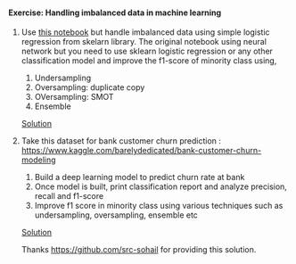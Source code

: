 #### Exercise: Handling imbalanced data in machine learning

1. Use [this notebook](https://github.com/codebasics/deep-learning-keras-tf-tutorial/blob/main/13_imbalanced/handling_imbalanced_data.ipynb) but handle imbalanced data using simple logistic regression from skelarn library. The original notebook using neural network but you need to use sklearn logistic regression or any other classification model and improve the f1-score of minority class using,
    1. Undersampling
    1. Oversampling: duplicate copy
    1. OVersampling: SMOT
    1. Ensemble

    [Solution](https://github.com/codebasics/deep-learning-keras-tf-tutorial/blob/main/14_imbalanced/handling_imbalanced_data_exercise_solution_telecom_churn.ipynb)    
   
2. Take this dataset for bank customer churn prediction : https://www.kaggle.com/barelydedicated/bank-customer-churn-modeling
    1. Build a deep learning model to predict churn rate at bank
    1. Once model is built, print classification report and analyze precision, recall and f1-score
    1. Improve f1 score in minority class using various techniques such as undersampling, oversampling, ensemble etc
    
    [Solution](https://github.com/codebasics/deep-learning-keras-tf-tutorial/blob/master/14_imbalanced/Handling%20Imbalanced%20Data%20In%20Customer%20Churn%20Using%20ANN/Bank%20Turnover%20Customer%20Churn%20Using%20ANN.ipynb)
    
    Thanks https://github.com/src-sohail for providing this solution.
     
